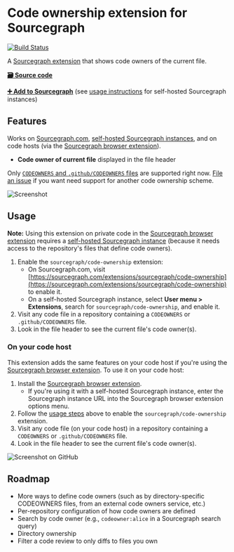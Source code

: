 # Code ownership extension for Sourcegraph

[![Build Status](https://travis-ci.org/sourcegraph/sourcegraph-code-ownership.svg?branch=master)](https://travis-ci.org/sourcegraph/sourcegraph-code-ownership)

A [Sourcegraph extension](https://docs.sourcegraph.com/extensions) that shows code owners of the current file.

[**🗃️ Source code**](https://github.com/sourcegraph/sourcegraph-code-ownership)

[**➕ Add to Sourcegraph**](https://sourcegraph.com/extensions/sourcegraph/code-ownership) (see [usage instructions](#usage) for self-hosted Sourcegraph instances)

## Features

Works on [Sourcegraph.com](https://sourcegraph.com), [self-hosted Sourcegraph instances](https://docs.sourcegraph.com/#quickstart), and on code hosts (via the [Sourcegraph browser extension](https://docs.sourcegraph.com/integration/browser_extension)).

- **Code owner of current file** displayed in the file header

Only [`CODEOWNERS` and `.github/CODEOWNERS` files](https://help.github.com/en/articles/about-code-owners) are supported right now. [File an issue](https://github.com/sourcegraph/sourcegraph-code-ownership/issues) if you want need support for another code ownership scheme.

![Screenshot](https://storage.googleapis.com/sourcegraph-assets/code-ownership-extension-0.png)

## Usage

**Note:** Using this extension on private code in the [Sourcegraph browser extension](https://docs.sourcegraph.com/integration/browser_extension) requires a [self-hosted Sourcegraph instance](https://docs.sourcegraph.com/#quickstart) (because it needs access to the repository's files that define code owners).

1. Enable the `sourcegraph/code-ownership` extension:
   - On Sourcegraph.com, visit [https://sourcegraph.com/extensions/sourcegraph/code-ownership](https://sourcegraph.com/extensions/sourcegraph/code-ownership) to enable it.
   - On a self-hosted Sourcegraph instance, select **User menu > Extensions**, search for `sourcegraph/code-ownership`, and enable it.
1. Visit any code file in a repository containing a `CODEOWNERS` or `.github/CODEOWNERS` file.
1. Look in the file header to see the current file's code owner(s).

### On your code host

This extension adds the same features on your code host if you're using the [Sourcegraph browser extension](https://docs.sourcegraph.com/integration/browser_extension). To use it on your code host:

1. Install the [Sourcegraph browser extension](https://docs.sourcegraph.com/integration/browser_extension).
   - If you're using it with a self-hosted Sourcegraph instance, enter the Sourcegraph instance URL into the Sourcegraph browser extension options menu.
1. Follow the [usage steps](#usage) above to enable the `sourcegraph/code-ownership` extension.
1. Visit any code file (on your code host) in a repository containing a `CODEOWNERS` or `.github/CODEOWNERS` file.
1. Look in the file header to see the current file's code owner(s).

![Screenshot on GitHub](https://storage.googleapis.com/sourcegraph-assets/code-ownership-extension-github-0.png)

## Roadmap

- More ways to define code owners (such as by directory-specific CODEOWNERS files, from an external code owners service, etc.)
- Per-repository configuration of how code owners are defined
- Search by code owner (e.g., `codeowner:alice` in a Sourcegraph search query)
- Directory ownership
- Filter a code review to only diffs to files you own

